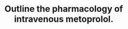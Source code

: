 ---
title: "Outline the pharmacology of intravenous metoprolol."
entityType: SAQ
exam: PEX
college: ANZCA
year: 2018
sitting: A
question: 8
passRate: 50
EC_expectedDomains:
- "This question required an application of physiological and pharmacological knowledge, specific to metoprolol."
EC_errorsCommon:
- "Errors were often related to confusion about the effect of specific beta receptors, or incorrect information specific to metoprolol as a beta-blocker."
- "Most candidates had a good system for answering a question on a medication, however many candidates wrote vague information under these headings."
- "Candidates are not expected to know detailed pharmacokinetic values for a medication such as metoprolol, but they are expected to know important pharmacokinetic points."
resources:
- ""
---